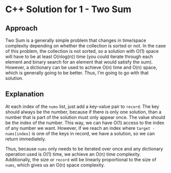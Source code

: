 # C++ Solution for 1 - Two Sum

## Approach

Two Sum is a generally simple problem that changes in time/space complexity
depending on whether the collection is sorted or not. In the case of this
problem, the collection is not sorted, so a solution with O(1) space will have
to be at least O(nlog(n)) time (you could iterate through each element and
binary search for an element that would satisfy the sum). However, a dictionary
can be used to achieve O(n) time and O(n) space, which is generally going to be
better. Thus, I'm going to go with that solution.

## Explanation

At each index of the `nums` list, just add a key-value pair to `record`. The key
should always be the number, because if there is only one solution, than a
number that is part of the solution must only appear once. The value should be
the index of the number. This way, we can have O(1) access to the index of any
number we want. However, if we reach an index where `target - nums[index]` is
one of the keys in record, we have a solution, so we can return immediately.

Thus, because `nums` only needs to be iterated over once and any dictionary
operation used is O(1) time, we achieve an O(n) time complexity. Additionally,
the size or `record` will be linearly proportional to the size of `nums`, which
gives us an O(n) space complexity.
